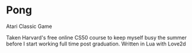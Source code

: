 # Pong
Atari Classic Game

Taken Harvard's free online CS50 course to keep myself busy the summer before I start working full time post graduation. 
Written in Lua with Love2d
